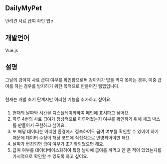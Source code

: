 ## DailyMyPet

반려견 사료 급여 확인 앱♬


## 개발언어
Vue.js

## 설명
그날의 강아지 사료 급여 여부를 확인함으로써 강아지가 밥을 먹지 못하는 경우, 이중 급여를 하는 경우를 방지하기 위한 목적으로 만들어진 웹앱입니다.
###
현재는 개발 초기 단계지만 이러한 기능을 추가하고 싶어요.
###
1. 현재의 날짜와 시간을 디스플레이화하여 메인에 표시하고 싶어요.
2. 하루 4번의 사료 급여가 정상적으로 이루어졌는지 여부를 확인하기 위해 체크 박스를 만들어서 구현하고 싶어요.
3. 또 해당 데이터는 어떠한 환경에서 접속하여도 급여 여부를 확인할 수 있어야 하기 때문에 데이터 수정이 해당 코드에 직접적으로 반영되어야만 해요.
4. 날짜가 변경되면 급여 여부가 초기화되었으면 해요.
5. 급여 여부를 데이터베이스화하여 특정 날짜에 급여를 까먹고 안 준 적이 있었는지를 가시적으로 확인할 수 있도록 하고 싶어요.
